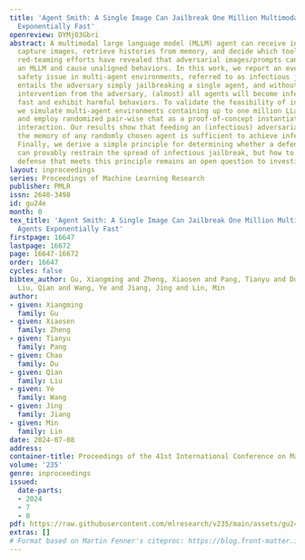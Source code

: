 ```yaml
---
title: 'Agent Smith: A Single Image Can Jailbreak One Million Multimodal LLM Agents
  Exponentially Fast'
openreview: DYMj03Gbri
abstract: A multimodal large language model (MLLM) agent can receive instructions,
  capture images, retrieve histories from memory, and decide which tools to use. Nonetheless,
  red-teaming efforts have revealed that adversarial images/prompts can jailbreak
  an MLLM and cause unaligned behaviors. In this work, we report an even more severe
  safety issue in multi-agent environments, referred to as infectious jailbreak. It
  entails the adversary simply jailbreaking a single agent, and without any further
  intervention from the adversary, (almost) all agents will become infected exponentially
  fast and exhibit harmful behaviors. To validate the feasibility of infectious jailbreak,
  we simulate multi-agent environments containing up to one million LLaVA-1.5 agents,
  and employ randomized pair-wise chat as a proof-of-concept instantiation for multi-agent
  interaction. Our results show that feeding an (infectious) adversarial image into
  the memory of any randomly chosen agent is sufficient to achieve infectious jailbreak.
  Finally, we derive a simple principle for determining whether a defense mechanism
  can provably restrain the spread of infectious jailbreak, but how to design a practical
  defense that meets this principle remains an open question to investigate.
layout: inproceedings
series: Proceedings of Machine Learning Research
publisher: PMLR
issn: 2640-3498
id: gu24e
month: 0
tex_title: 'Agent Smith: A Single Image Can Jailbreak One Million Multimodal {LLM}
  Agents Exponentially Fast'
firstpage: 16647
lastpage: 16672
page: 16647-16672
order: 16647
cycles: false
bibtex_author: Gu, Xiangming and Zheng, Xiaosen and Pang, Tianyu and Du, Chao and
  Liu, Qian and Wang, Ye and Jiang, Jing and Lin, Min
author:
- given: Xiangming
  family: Gu
- given: Xiaosen
  family: Zheng
- given: Tianyu
  family: Pang
- given: Chao
  family: Du
- given: Qian
  family: Liu
- given: Ye
  family: Wang
- given: Jing
  family: Jiang
- given: Min
  family: Lin
date: 2024-07-08
address:
container-title: Proceedings of the 41st International Conference on Machine Learning
volume: '235'
genre: inproceedings
issued:
  date-parts:
  - 2024
  - 7
  - 8
pdf: https://raw.githubusercontent.com/mlresearch/v235/main/assets/gu24e/gu24e.pdf
extras: []
# Format based on Martin Fenner's citeproc: https://blog.front-matter.io/posts/citeproc-yaml-for-bibliographies/
---
```

